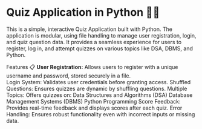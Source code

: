 # Quiz Application in Python 🧠🎯
This is a simple, interactive Quiz Application built with Python. The application is modular, using file handling to manage user registration, login, and quiz question data. It provides a seamless experience for users to register, log in, and attempt quizzes on various topics like DSA, DBMS, and Python.

Features 📋
<b>User Registration:</b> Allows users to register with a unique username and password, stored securely in a file.<br>
Login System: Validates user credentials before granting access.
Shuffled Questions: Ensures quizzes are dynamic by shuffling questions.
Multiple Topics: Offers quizzes on:
Data Structures and Algorithms (DSA)
Database Management Systems (DBMS)
Python Programming
Score Feedback: Provides real-time feedback and displays scores after each quiz.
Error Handling: Ensures robust functionality even with incorrect inputs or missing data.
